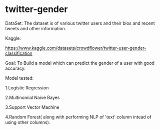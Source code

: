 # twitter-gender

DataSet: 
The dataset is of various twitter users and their bios and recent tweets and other information.

Kaggle: 

https://www.kaggle.com/datasets/crowdflower/twitter-user-gender-classification

Goal:
To Build a model which can predict the gender of a user with good accuracy.

Model tested:

1.Logistic Regression

2.Multinomial Naive Bayes

3.Support Vector Machine

4.Random Forest( along with performing NLP of 'text' column intead of using other columns).

